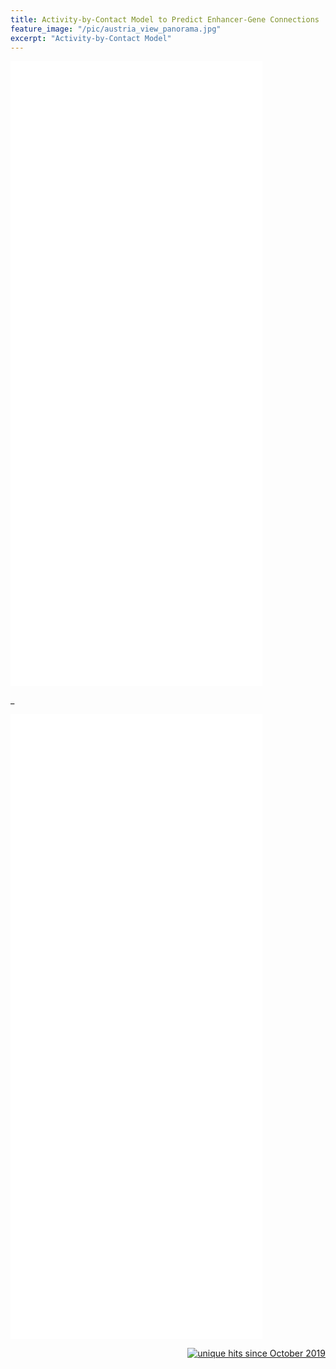 ```yaml
---
title: Activity-by-Contact Model to Predict Enhancer-Gene Connections
feature_image: "/pic/austria_view_panorama.jpg"
excerpt: "Activity-by-Contact Model"
---
```


<object data="/pdf/gene_activation_overview.pdf" tyse="application/pdf" width="80%" height="1000">
<iframe src="/pdf/gene_activation_overview.pdf" width="80%" height="1000" style="border: none;">
This browser does not support PDFs. Please download the PDF to view it: <a href="/pdf/gene_activation_overview.pdf">Download PDF</a>
</iframe>
</object>

\_

<object data="/pdf/gene_activation_presentation.pdf" tyse="application/pdf" width="80%" height="1000">
<iframe src="/pdf/gene_activation_presentation.pdf" width="80%" height="1000" style="border: none;">
This browser does not support PDFs. Please download the PDF to view it: <a href="/pdf/gene_activation_presentation.pdf">Download PDF</a>
</iframe>
</object>

<p align="right">
<a href="http://www.hitwebcounter.com">
<img src="http://hitwebcounter.com/counter/counter.php?page=7151113&style=0006&nbdigits=5&type=ip&initCount=0" title="unique hits since October 2019" border="0" ></a>

